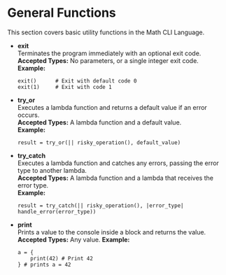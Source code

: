 # General Functions

This section covers basic utility functions in the Math CLI Language.

- **exit**  
  Terminates the program immediately with an optional exit code.  
  **Accepted Types:** No parameters, or a single integer exit code.  
  **Example:** 
  ```bm
  exit()      # Exit with default code 0
  exit(1)     # Exit with code 1
  ```

- **try_or**  
  Executes a lambda function and returns a default value if an error occurs.  
  **Accepted Types:** A lambda function and a default value.  
  **Example:** 
  ```bm
  result = try_or(|| risky_operation(), default_value)
  ```

- **try_catch**  
  Executes a lambda function and catches any errors, passing the error type to another lambda.  
  **Accepted Types:** A lambda function and a lambda that receives the error type.  
  **Example:** 
  ```bm
  result = try_catch(|| risky_operation(), |error_type| handle_error(error_type))
  ```

- **print**  
  Prints a value to the console inside a block and returns the value.
  **Accepted Types:** Any value.
  **Example:**
  ```bm
  a = {
      print(42) # Print 42
  } # prints a = 42
  ```
